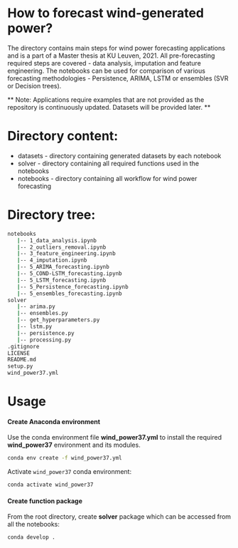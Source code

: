 # How to forecast wind-generated power?
 
The directory contains main steps for wind power forecasting applications and is a part of a Master thesis at KU Leuven, 2021. 
All pre-forecasting required steps are covered - data analysis, imputation and feature engineering. 
The notebooks can be used for comparison of various forecasting methodologies - Persistence, ARIMA, LSTM or ensembles (SVR or Decision trees).

** Note: Applications require examples that are not provided as the repository is continuously updated. Datasets will be provided later. **

# Directory content:
* datasets - directory containing generated datasets by each notebook
* solver - directory containing all required functions used in the notebooks
* notebooks - directory containing all workflow for wind power forecasting

# Directory tree:
```bash
notebooks
   |-- 1_data_analysis.ipynb
   |-- 2_outliers_removal.ipynb
   |-- 3_feature_engineering.ipynb
   |-- 4_imputation.ipynb
   |-- 5_ARIMA_forecasting.ipynb
   |-- 5_COND-LSTM_forecasting.ipynb
   |-- 5_LSTM_forecasting.ipynb
   |-- 5_Persistence_forecasting.ipynb
   |-- 5_ensembles_forecasting.ipynb
solver
   |-- arima.py
   |-- ensembles.py
   |-- get_hyperparameters.py
   |-- lstm.py
   |-- persistence.py
   |-- processing.py
.gitignore
LICENSE
README.md
setup.py
wind_power37.yml
```

# Usage
#### Create Anaconda environment
Use the conda environment file **wind_power37.yml** to install the required **wind_power37** environment and its modules.

```bash
conda env create -f wind_power37.yml
```
Activate `wind_power37` conda environment:
```bash
conda activate wind_power37
```
#### Create function package
From the root directory, create **solver** package which can be accessed from all the notebooks:
```bash
conda develop .
```



